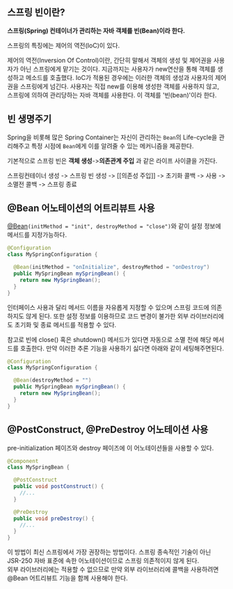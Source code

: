 ## 스프링 빈이란?

**스프링(Spring) 컨테이너가 관리하는 자바 객체를 빈(Bean)이라 한다.**

스프링의 특징에는 제어의 역전(IoC)이 있다.

제어의 역전(Inversion Of Control)이란, 
간단히 말해서 객체의 생성 및 제어권을 사용자가 아닌 스프링에게 맡기는 것이다. 지금까지는 사용자가 new연산을 통해 객체를 생성하고 메소드를 호출했다. IoC가 적용된 경우에는 이러한 객체의 생성과 사용자의 제어권을 스프링에게 넘긴다. 사용자는 직접 new를 이용해 생성한 객체를 사용하지 않고, 스프링에 의하여 관리당하는 자바 객체를 사용한다. 이 객체를 '빈(bean)'이라 한다.
	
## 빈 생명주기
Spring을 비롯해 많은 Spring Container는 자신이 관리하는 `Bean`의 Life-cycle을 관리해주고 특정 시점에 `Bean`에게 이를 알려줄 수 있는 메커니즘을 제공한다.

기본적으로 스프링 빈은 **객체 생성**->**의존관계 주입** 과 같은 라이프 사이클을 가진다.

스프링컨테이너 생성 -> 스프링 빈 생성 -> [[의존성 주입]] -> 초기화 콜백 -> 사용 -> 
소멸전 콜백 -> 스프링 종료

## @Bean 어노테이션의 어트리뷰트 사용


[@Bean](Annotation.md#^7f2fcd)`(initMethod = "init", destroyMethod = "close")`와 같이 설정 정보에 메서드를 지정가능하다.

```java
@Configuration
class MySpringConfiguration {

  @Bean(initMethod = "onInitialize", destroyMethod = "onDestroy")
  public MySpringBean mySpringBean() {
    return new MySpringBean();
  }
}
```

인터페이스 사용과 달리 메서드 이름을 자유롭게 지정할 수 있으며 스프링 코드에 의존하지도 않게 된다. 또한 설정 정보를 이용하므로 코드 변경이 불가한 외부 라이브러리에도 초기화 및 종료 메서드를 적용할 수 있다.

참고로 빈에 close() 혹은 shutdown() 메서드가 있다면 자동으로 소멸 전에 해당 메서드를 호출한다. 만약 이러한 추론 기능을 사용하기 싫다면 아래와 같이 세팅해주면된다.

```java
@Configuration
class MySpringConfiguration {

  @Bean(destroyMethod = "")
  public MySpringBean mySpringBean() {
    return new MySpringBean();
  }
}
```

## @PostConstruct, @PreDestroy 어노테이션 사용

pre-initialization 페이즈와 destroy 페이즈에 이 어노테이션들을 사용할 수 있다.

```java
@Component
class MySpringBean {

  @PostConstruct
  public void postConstruct() {
    //...
  }

  @PreDestroy
  public void preDestroy() {
    //...
  }
}
```

이 방법이 최신 스프링에서 가장 권장하는 방법이다. 스프링 종속적인 기술이 아닌 JSR-250 자바 표준에 속한 어노테이션이므로 스프링 의존적이지 않게 된다.  
외부 라이브러리에는 적용할 수 없으므로 만약 외부 라이브러리에 콜백을 사용하려면 @Bean 어트리뷰트 기능을 함께 사용해야 한다.